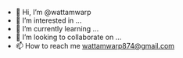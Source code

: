 - 👋 Hi, I’m @wattamwarp
- 👀 I’m interested in ...
- 🌱 I’m currently learning ...
- 💞️ I’m looking to collaborate on ...
- 📫 How to reach me wattamwarp874@gmail.com

<!---
wattamwarp/wattamwarp is a ✨ special ✨ repository because its `README.md` (this file) appears on your GitHub profile.
You can click the Preview link to take a look at your changes.
--->
